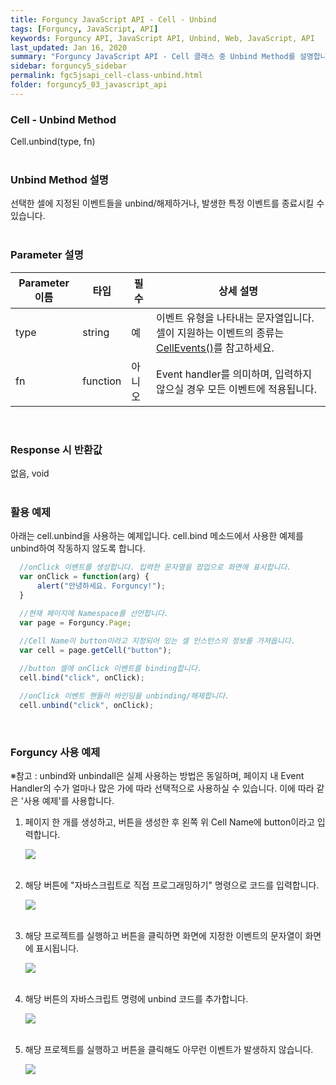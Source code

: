 ```yaml
---
title: Forguncy JavaScript API - Cell - Unbind
tags: [Forguncy, JavaScript, API]
keywords: Forguncy API, JavaScript API, Unbind, Web, JavaScript, API
last_updated: Jan 16, 2020
summary: "Forguncy JavaScript API - Cell 클래스 중 Unbind Method를 설명합니다."
sidebar: forguncy5_sidebar
permalink: fgc5jsapi_cell-class-unbind.html
folder: forguncy5_03_javascript_api
---
```


### Cell - Unbind Method
Cell.unbind(type, fn)
<br /><br />

### Unbind Method 설명
선택한 셀에 지정된 이벤트들을 unbind/해제하거나, 발생한 특정 이벤트를 종료시킬 수 있습니다.
<br /><br />

### Parameter 설명

| Parameter 이름 | 타입 | 필수 | 상세 설명 |
| --- | --- | --- | --- |
| type | string | 예 | 이벤트 유형을 나타내는 문자열입니다. 셀이 지원하는 이벤트의 종류는 [CellEvents()]()를 참고하세요. |
| fn | function | 아니오 | Event handler를 의미하며, 입력하지 않으실 경우 모든 이벤트에 적용됩니다. |

<br />

### Response 시 반환값
없음, void
<br /><br />

### 활용 예제
아래는 cell.unbind을 사용하는 예제입니다. cell.bind 메소드에서 사용한 예제를 unbind하여 작동하지 않도록 합니다.
<br />

~~~javascript
  //onClick 이벤트를 생성합니다. 입력한 문자열을 팝업으로 화면에 표시합니다.
  var onClick = function(arg) {
      alert("안녕하세요. Forguncy!");
  }

  //현재 페이지에 Namespace를 선언합니다.
  var page = Forguncy.Page;
  
  //Cell Name이 button이라고 지정되어 있는 셀 인스턴스의 정보를 가져옵니다.
  var cell = page.getCell("button");

  //button 셀에 onClick 이벤트를 binding합니다.
  cell.bind("click", onClick);

  //onClick 이벤트 핸들러 바인딩을 unbinding/해제합니다.
  cell.unbind("click", onClick);
~~~

<br />

### Forguncy 사용 예제

※참고 : unbind와 unbindall은 실제 사용하는 방법은 동일하며, 페이지 내 Event Handler의 수가 얼마나 많은 가에 따라 선택적으로 사용하실 수 있습니다. 이에 따라 같은 '사용 예제'를 사용합니다.

1. 페이지 한 개를 생성하고, 버튼을 생성한 후 왼쪽 위 Cell Name에 button이라고 입력합니다.

    ![]({{site.url}}/images/forguncy5/ex-ss_cell-bind01.png)
    <br /><br />

2. 해당 버튼에 "자바스크립트로 직접 프로그래밍하기" 명령으로 코드를 입력합니다.

    ![]({{site.url}}/images/forguncy5/ex-ss_cell-bind02.png)
    <br /><br />
    
3. 해당 프로젝트를 실행하고 버튼을 클릭하면 화면에 지정한 이벤트의 문자열이 화면에 표시됩니다.

    ![]({{site.url}}/images/forguncy5/ex-ss_cell-bind03.gif)
    <br /><br />

4. 해당 버튼의 자바스크립트 명령에 unbind 코드를 추가합니다.

    ![]({{site.url}}/images/forguncy5/ex-ss_cell-unbind04.png)
    <br /><br />

5. 해당 프로젝트를 실행하고 버튼을 클릭해도 아무런 이벤트가 발생하지 않습니다.

    ![]({{site.url}}/images/forguncy5/ex-ss_cell-unbind05.gif)

<br /><br />